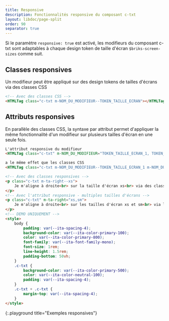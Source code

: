 ```yaml
---
title: Responsive
description: Fonctionnalités responsive du composant c-txt
layout: libdoc/page-split
order: 90
separator: true
---
```

Si le paramètre `responsive: true` est activé, les modifieurs du composant c-txt sont adaptables à chaque design token de taille d'écran `$briks-screen-sizes` comme suit.

## Classes responsives

Un modifieur peut être appliqué sur des design tokens de tailles d'écrans via des classes CSS

```html
<!-- Avec des classes CSS -->
<HTMLTag class="c-txt m-NOM_DU_MODIFIEUR--TOKEN_TAILLE_ECRAN"></HTMLTag>
```

## Attributs responsives

En parallèle des classes CSS, la syntaxe par attribut permet d'appliquer la même fonctionnalité d'un modifieur sur plusieurs tailles d'écran en une seule fois.

```html
L'attribut responsive du modifieur
<HTMLTag class="c-txt" m-NOM_DU_MODIFIEUR="TOKEN_TAILLE_ECRAN_1, TOKEN_TAILLE_ECRAN_2, TOKEN_TAILLE_ECRAN_3"></HTMLTag>

a le même effet que les classes CSS
<HTMLTag class="c-txt m-NOM_DU_MODIFIEUR--TOKEN_TAILLE_ECRAN_1 m-NOM_DU_MODIFIEUR--TOKEN_TAILLE_ECRAN_2 m-NOM_DU_MODIFIEUR--TOKEN_TAILLE_ECRAN_3"></HTMLTag>
```

```html
<!-- Avec des classes responsives -->
<p class="c-txt m-ta-right--xs">
    Je m'aligne à droite<br> sur la taille d'écran xs<br> via des classes CSS.</div>
</p>
<!-- Avec l'attribut responsive - multiples tailles d'écrans -->
<p class="c-txt" m-ta-right="xs,sm">
    Je m'aligne à droite<br> sur les tailles d'écran xs et sm<br> via l'attribut responsive.</div>
</p>
<!-- DEMO UNIQUEMENT -->
<style>
    body {
        padding: var(--ita-spacing-4);
        background-color: var(--ita-color-primary-100);
        color: var(--ita-color-primary-800);
        font-family: var(--ita-font-family-mono);
        font-size: 1rem;
        line-height: 1.5rem;
        padding-bottom: 50vh;
    }
    .c-txt {
        background-color: var(--ita-color-primary-500);
        color: var(--ita-color-neutral-100);
        padding: var(--ita-spacing-4);
    }
    .c-txt + .c-txt {
        margin-top: var(--ita-spacing-4);
    }
</style>
```
{:.playground title="Exemples responsives"}